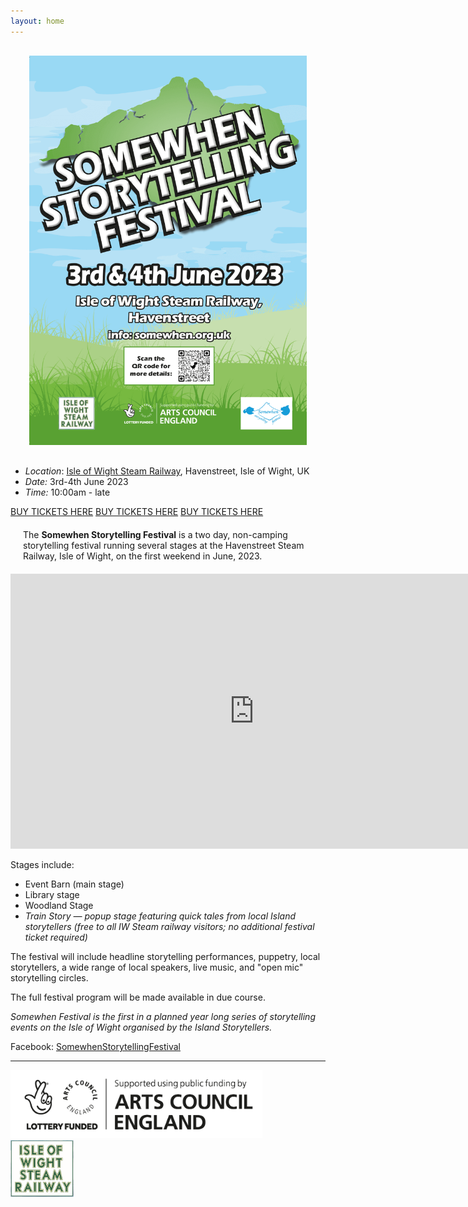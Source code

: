 ```yaml
---
layout: home
---
```


<div style="text-align: center; margin:30px;" >
    <a href="https://www.ticketsource.co.uk/somewhen-storytelling-festival">
        <img src="assets/images/Island_Storytellers_A4_poster_2023_FINAL_compressed.png" alt="Poster" />
    </a>
</div>

- *Location*: [Isle of Wight Steam Railway](https://iwsteamrailway.co.uk/), Havenstreet, Isle of Wight, UK
- *Date:* 3rd-4th June 2023 
- *Time:* 10:00am - late

<div class="sw-ticket-links-container">
    <a class="sw-ticket-link" href="https://www.ticketsource.co.uk/somewhen-storytelling-festival">BUY TICKETS HERE</a>
    <a class="sw-ticket-link" href="https://www.ticketsource.co.uk/somewhen-storytelling-festival">BUY TICKETS HERE</a>
    <a class="sw-ticket-link" href="https://www.ticketsource.co.uk/somewhen-storytelling-festival">BUY TICKETS HERE</a>
</div>

<div style="margin:20px;">The <strong>Somewhen Storytelling Festival</strong> is a two day, non-camping storytelling festival running several stages at the Havenstreet Steam Railway, Isle of Wight, on the first weekend in June, 2023.</div>

<div class="sw-center-container">
    <iframe width="780" height="440" src="https://www.youtube.com/embed/lD6oI9-ykDM" title="YouTube video player" frameborder="0" allow="accelerometer; autoplay; clipboard-write; encrypted-media; gyroscope; picture-in-picture; web-share" allowfullscreen></iframe>
</div>

Stages include:

- Event Barn (main stage)
- Library stage
- Woodland Stage
- *Train Story — popup stage featuring quick tales from local Island storytellers (free to all IW Steam railway visitors; no additional festival ticket required)*

The festival will include headline storytelling performances, puppetry, local storytellers, a wide range of local speakers, live music, and "open mic" storytelling circles.

The full festival program will be made available in due course.

*Somewhen Festival is the first in a planned year long series of storytelling events on the Isle of Wight organised by the Island Storytellers.*


Facebook: [SomewhenStorytellingFestival](https://www.facebook.com/SomewhenStorytellingFestival)

<hr/>

<div class="sw-img-container">
    <img width="80%" src="assets/images/arts_council_supported_black.png" />
    <img width="20%" src="assets/images/iw_steam_railway_logo_square.png" />
</div>

